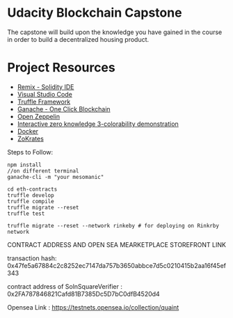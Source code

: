 # Udacity Blockchain Capstone

The capstone will build upon the knowledge you have gained in the course in order to build a decentralized housing product. 

# Project Resources

* [Remix - Solidity IDE](https://remix.ethereum.org/)
* [Visual Studio Code](https://code.visualstudio.com/)
* [Truffle Framework](https://truffleframework.com/)
* [Ganache - One Click Blockchain](https://truffleframework.com/ganache)
* [Open Zeppelin ](https://openzeppelin.org/)
* [Interactive zero knowledge 3-colorability demonstration](http://web.mit.edu/~ezyang/Public/graph/svg.html)
* [Docker](https://docs.docker.com/install/)
* [ZoKrates](https://github.com/Zokrates/ZoKrates)



Steps to Follow:

    npm install
    //on different terminal
    ganache-cli -m "your mesomanic" 
    
    cd eth-contracts
    truffle develop
    truffle compile
    truffle migrate --reset
    truffle test
    
    truffle migrate --reset --network rinkeby # for deploying on Rinkrby network
    



CONTRACT ADDRESS AND OPEN SEA MEARKETPLACE STOREFRONT LINK

transaction hash:    0x47fe5a67884c2c8252ec7147da757b3650abbce7d5c0210415b2aa16f45ef343

contract address of SolnSquareVerifier : 0x2FA787846821Cafd81B7385Dc5D7bC0dfB4520d4

Opensea Link : https://testnets.opensea.io/collection/quaint
